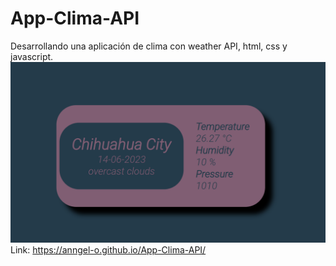 # App-Clima-API
Desarrollando una aplicación de clima con weather API, html, css y javascript.
![Vista previa del proyecto](https://raw.githubusercontent.com/Anngel-o/App-Clima-API/main/img/Vista.png)
Link: https://anngel-o.github.io/App-Clima-API/
